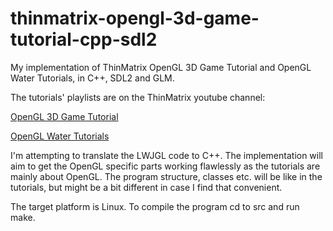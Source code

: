 # thinmatrix-opengl-3d-game-tutorial-cpp-sdl2
My implementation of ThinMatrix OpenGL 3D Game Tutorial and OpenGL Water Tutorials, in C++, SDL2 and GLM.

The tutorials' playlists are on the ThinMatrix youtube channel:

[OpenGL 3D Game Tutorial](https://www.youtube.com/playlist?list=PLRIWtICgwaX0u7Rf9zkZhLoLuZVfUksDP)

[OpenGL Water Tutorials](https://www.youtube.com/playlist?list=PLRIWtICgwaX23jiqVByUs0bqhnalNTNZh)

I'm attempting to translate the LWJGL code to C++. The implementation will aim to get the OpenGL specific parts working flawlessly as the tutorials are mainly about OpenGL. The program structure, classes etc. will be like in the tutorials, but might be a bit different in case I find that convenient.

The target platform is Linux. To compile the program cd to src and run make.
